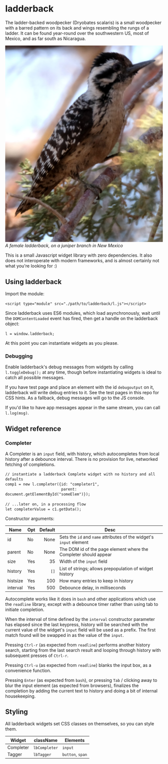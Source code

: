 # ladderback
The ladder-backed woodpecker (Dryobates scalaris) is a small
woodpecker with a barred pattern on its back and wings resembling the
rungs of a ladder. It can be found year-round over the southwestern
US, most of Mexico, and as far south as Nicaragua.

[![Image of a ladderback woodpecker, perched on a juniper twig](ladderback.jpg)](ladderback.jpg)  
_A female ladderback, on a juniper branch in New Mexico_

This is a small Javascript widget library with zero dependencies. It
also does not interoperate with modern frameworks, and is almost
certainly not what you're looking for :)

## Using ladderback

Import the module:

`<script type="module" src="./path/to/ladderback/l.js"></script>`

Since ladderback uses ES6 modules, which load asynchronously, wait
until the `DOMContentLoaded` event has fired, then get a handle on the
ladderback object:

`l = window.ladderback;`

At this point you can instantiate widgets as you please.

### Debugging

Enable ladderback's debug messages from widgets by calling
`l.toggleDebug();` at any time, though before instantiating widgets is
ideal to catch all possible messages.

If you have test page and place an element with the id `debugoutput`
on it, ladderback will write debug entries to it. See the test pages
in this repo for CSS hints. As a fallback, debug messages will go to
the JS console.

If you'd like to have app messages appear in the same stream, you can
call `l.log(msg)`.


## Widget reference

### Completer

A Completer is an `input` field, with history, which autocompletes
from local history after a debounce interval. There is no provision
for live, networked fetching of completions.

```
// instantiate a ladderback Complete widget with no history and all defaults
comp1 = new l.completer({id: "completer1",
                         parent: document.getElementById("someElem")});

// ...later on, in a processing flow
let completerValue = c1.getData();
```

Constructor arguments:

| Name     | Opt | Default | Desc                                                                    |
|----------|-----|--------:|-------------------------------------------------------------------------|
| id       | No  | None    | Sets the `id` and `name` attributes of the widget's `input` element     |
| parent   | No  | None    | The DOM id of the page element where the Completer should appear        |
| size     | Yes | 35      | Width of the `input` field                                              |
| history  | Yes | `[]`    | List of strings; allows prepopulation of widget history                 |
| histsize | Yes | 100     | How many entries to keep in history                                     |
| interval | Yes | 500     | Debounce delay, in milliseconds                                         |

Autocomplete works like it does in `bash` and other applications which
use the `readline` library, except with a debounce timer rather than
using tab to initiate completion.

When the interval of time defined by the `interval` constructor
parameter has elapsed since the last keypress, history will be
searched with the current value of the widget's `input` field will be
used as a prefix. The first match found will be swapped in as the
value of the `input`.

Pressing `Ctrl-r` (as expected from `readline`) performs another
history search, starting from the last search result and looping
through history with subsequent presses of `Ctrl-r`.

Pressing `Ctrl-u` (as expected from `readline`) blanks the input box,
as a convenience function.

Pressing `Enter` (as expected from `bash`), or pressing `Tab` / clicking
away to blur the input element (as expected from browsers), finalizes the
completion by adding the current text to history and doing a bit of
internal housekeeping.

## Styling

All ladderback widgets set CSS classes on themselves, so you can style them.

| Widget    | className     | Elements         |
|-----------|---------------|------------------|
| Completer | `lbCompleter` | `input`          |
| Tagger    | `lbTagger`    | `button`, `span` |
